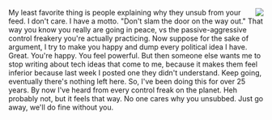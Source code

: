 <img src="http://scripting.com/images/2018/01/03/stayPuffMarshmallowGuy.png" border="0" align="right">My least favorite thing is people explaining why they unsub from your feed. I don't care. I have a motto. "Don't slam the door on the way out." That way you know you really are going in peace, vs the passive-aggressive control freakery you're actually practicing. Now suppose for the sake of argument, I try to make you happy and dump every political idea I have. Great. You're happy. You feel powerful. But then someone else wants me to stop writing about tech ideas that come to me, because it makes them feel inferior because last week I posted one they didn't understand. Keep going, eventually there's nothing left here. So, I've been doing this for over 25 years. By now I've heard from every control freak on the planet. Heh probably not, but it feels that way. No one cares why you unsubbed. Just go away, we'll do fine without you. 

